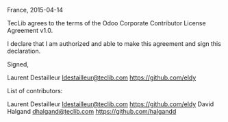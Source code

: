 France, 2015-04-14

TecLib agrees to the terms of the Odoo Corporate Contributor License Agreement v1.0.

I declare that I am authorized and able to make this agreement and sign this declaration.

Signed,

Laurent Destailleur ldestailleur@teclib.com https://github.com/eldy

List of contributors:

Laurent Destailleur ldestailleur@teclib.com https://github.com/eldy
David Halgand dhalgand@teclib.com https://github.com/halgandd